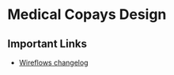 # Medical Copays Design

## Important Links
- [Wireflows changelog](https://github.com/department-of-veterans-affairs/va.gov-team/blob/master/products/Debt%20Resolution/Medical_Copays/design/wireflows-change-log.md)
